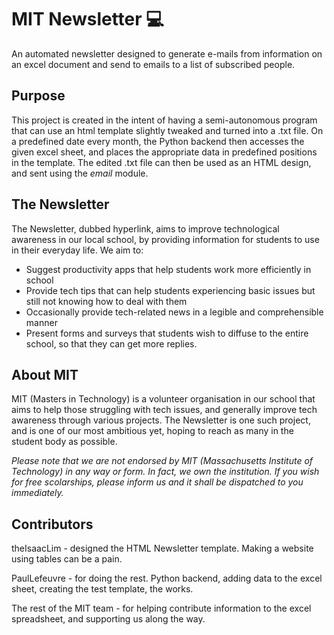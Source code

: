 # MIT Newsletter :computer:
An automated newsletter designed to generate e-mails from information on an excel document and send to emails to a list of subscribed people.

## Purpose
This project is created in the intent of having a semi-autonomous program that can use an html template slightly tweaked and turned into a .txt file. On a predefined date every month, the Python backend then accesses the given excel sheet, and places the appropriate data in predefined positions in the template. The edited .txt file can then be used as an HTML design, and sent using the *email* module.

## The Newsletter
The Newsletter, dubbed hyperlink, aims to improve technological awareness in our local school, by providing information for students to use in their everyday life.
We aim to:
* Suggest productivity apps that help students work more efficiently in school
* Provide tech tips that can help students experiencing basic issues but still not knowing how to deal with them
* Occasionally provide tech-related news in a legible and comprehensible manner
* Present forms and surveys that students wish to diffuse to the entire school, so that they can get more replies.

## About MIT
MIT (Masters in Technology) is a volunteer organisation in our school that aims to help those struggling with tech issues, and generally improve tech awareness through various projects. The Newsletter is one such project, and is one of our most ambitious yet, hoping to reach as many in the student body as possible.

*Please note that we are not endorsed by MIT (Massachusetts Institute of Technology) in any way or form. In fact, we own the institution. If you wish for free scolarships, please inform us and it shall be dispatched to you immediately.*

## Contributors
theIsaacLim - designed the HTML Newsletter template. Making a website using tables can be a pain.

PaulLefeuvre - for doing the rest. Python backend, adding data to the excel sheet, creating the test template, the works.

The rest of the MIT team - for helping contribute information to the excel spreadsheet, and supporting us along the way.
